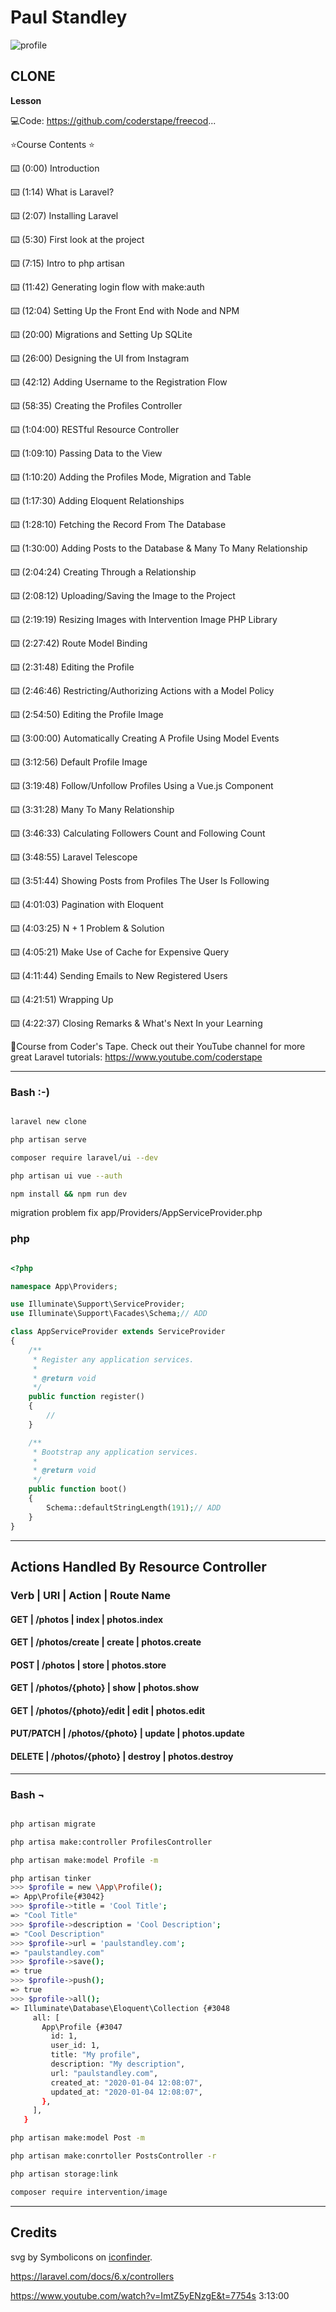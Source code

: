 # __Paul Standley__

![profile](profile.png)

## CLONE

**Lesson**

💻Code: https://github.com/coderstape/freecod...

⭐️Course Contents ⭐️

⌨️ (0:00) Introduction

⌨️ (1:14) What is Laravel?

⌨️ (2:07) Installing Laravel

⌨️ (5:30) First look at the project

⌨️ (7:15) Intro to php artisan

⌨️ (11:42) Generating login flow with make:auth

⌨️ (12:04) Setting Up the Front End with Node and NPM

⌨️ (20:00) Migrations and Setting Up SQLite

⌨️ (26:00) Designing the UI from Instagram

⌨️ (42:12) Adding Username to the Registration Flow

⌨️ (58:35) Creating the Profiles Controller

⌨️ (1:04:00) RESTful Resource Controller

⌨️ (1:09:10) Passing Data to the View

⌨️ (1:10:20) Adding the Profiles Mode, Migration and Table

⌨️ (1:17:30) Adding Eloquent Relationships

⌨️ (1:28:10) Fetching the Record From The Database

⌨️ (1:30:00) Adding Posts to the Database & Many To Many Relationship

⌨️ (2:04:24) Creating Through a Relationship

⌨️ (2:08:12) Uploading/Saving the Image to the Project

⌨️ (2:19:19) Resizing Images with Intervention Image PHP Library

⌨️ (2:27:42) Route Model Binding

⌨️ (2:31:48) Editing the Profile

⌨️ (2:46:46) Restricting/Authorizing Actions with a Model Policy

⌨️ (2:54:50) Editing the Profile Image

⌨️ (3:00:00) Automatically Creating A Profile Using Model Events

⌨️ (3:12:56) Default Profile Image

⌨️ (3:19:48) Follow/Unfollow Profiles Using a Vue.js Component

⌨️ (3:31:28) Many To Many Relationship

⌨️ (3:46:33) Calculating Followers Count and Following Count

⌨️ (3:48:55) Laravel Telescope

⌨️ (3:51:44) Showing Posts from Profiles The User Is Following

⌨️ (4:01:03) Pagination with Eloquent

⌨️ (4:03:25) N + 1 Problem & Solution

⌨️ (4:05:21) Make Use of Cache for Expensive Query

⌨️ (4:11:44) Sending Emails to New Registered Users

⌨️ (4:21:51) Wrapping Up

⌨️ (4:22:37) Closing Remarks & What's Next In your Learning

🎥Course from Coder's Tape. Check out their YouTube channel for more great Laravel tutorials: https://www.youtube.com/coderstape


---

### Bash :-)

```BASH

laravel new clone

php artisan serve

composer require laravel/ui --dev

php artisan ui vue --auth

npm install && npm run dev

```

migration problem fix app/Providers/AppServiceProvider.php

### php

```PHP

<?php

namespace App\Providers;

use Illuminate\Support\ServiceProvider;
use Illuminate\Support\Facades\Schema;// ADD

class AppServiceProvider extends ServiceProvider
{
    /**
     * Register any application services.
     *
     * @return void
     */
    public function register()
    {
        //
    }

    /**
     * Bootstrap any application services.
     *
     * @return void
     */
    public function boot()
    {
        Schema::defaultStringLength(191);// ADD
    }
}

```

---

## **Actions Handled By Resource Controller**

### __Verb__ | __URI__ | __Action__ | __Route Name__

#### GET | /photos | index | photos.index

#### GET | /photos/create | create  |  photos.create

#### POST | /photos | store | photos.store

#### GET | /photos/{photo} | show | photos.show

#### GET | /photos/{photo}/edit | edit | photos.edit

#### PUT/PATCH | /photos/{photo} | update | photos.update

#### DELETE | /photos/{photo} | destroy | photos.destroy

---

### Bash ¬

```BASH

php artisan migrate

php artisa make:controller ProfilesController

php artisan make:model Profile -m

php artisan tinker
>>> $profile = new \App\Profile();
=> App\Profile{#3042}
>>> $profile->title = 'Cool Title';
=> "Cool Title"
>>> $profile->description = 'Cool Description';
=> "Cool Description"
>>> $profile->url = 'paulstandley.com';
=> "paulstandley.com"
>>> $profile->save();
=> true
>>> $profile->push();
=> true
>>> $profile->all();
=> Illuminate\Database\Eloquent\Collection {#3048
     all: [
       App\Profile {#3047
         id: 1,
         user_id: 1,
         title: "My profile",
         description: "My description",
         url: "paulstandley.com",
         created_at: "2020-01-04 12:08:07",
         updated_at: "2020-01-04 12:08:07",
       },
     ],
   }

php artisan make:model Post -m

php artisan make:conrtoller PostsController -r

php artisan storage:link

composer require intervention/image

```

---

## Credits

svg by Symbolicons on [iconfinder](https://www.iconfinder.com/icons/216965/clone_storm_trooper_icon).

https://laravel.com/docs/6.x/controllers

https://www.youtube.com/watch?v=ImtZ5yENzgE&t=7754s 3:13:00
